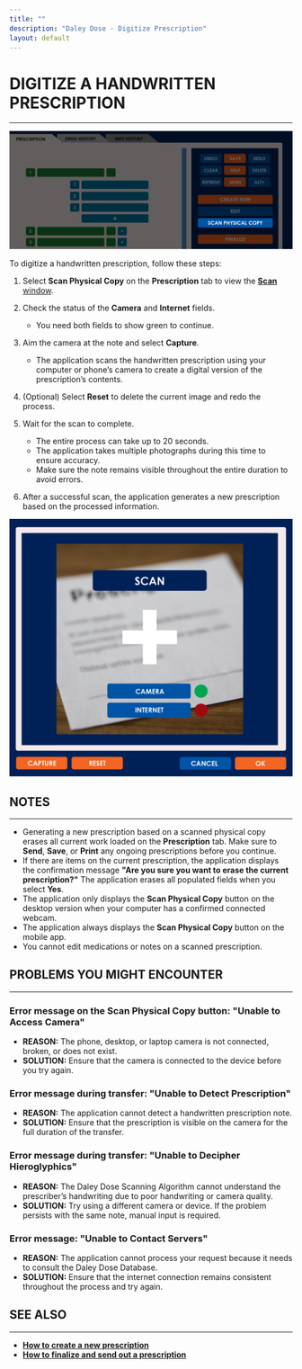 ```yaml
---
title: ""
description: "Daley Dose - Digitize Prescription"
layout: default
---
```


# **DIGITIZE A HANDWRITTEN PRESCRIPTION**
---

![Scan Button](/assets/images/daley-dose-home-window-parts-scan.png)  

To digitize a handwritten prescription, follow these steps:

1. Select **Scan Physical Copy** on the **Prescription** tab to view the [**Scan** window](/daleydose/window-scan).

2. Check the status of the **Camera** and **Internet** fields.
   - You need both fields to show green to continue.

3. Aim the camera at the note and select **Capture**.
   - The application scans the handwritten prescription using your computer or phone’s camera to create a digital version of the prescription’s contents.

4. (Optional) Select **Reset** to delete the current image and redo the process.

5. Wait for the scan to complete.
   - The entire process can take up to 20 seconds.
   - The application takes multiple photographs during this time to ensure accuracy.
   - Make sure the note remains visible throughout the entire duration to avoid errors.

6. After a successful scan, the application generates a new prescription based on the processed information.

![Scan Window](/assets/images/daley-dose-scan-window.png)  

## **NOTES**
---
   - Generating a new prescription based on a scanned physical copy erases all current work loaded on the **Prescription** tab. Make sure to **Send**, **Save**, or **Print** any ongoing prescriptions before you continue.
   - If there are items on the current prescription, the application displays the confirmation message **"Are you sure you want to erase the current prescription?"** The application erases all populated fields when you select **Yes**.
   - The application only displays the **Scan Physical Copy** button on the desktop version when your computer has a confirmed connected webcam.
   - The application always displays the **Scan Physical Copy** button on the mobile app.
   - You cannot edit medications or notes on a scanned prescription.

## **PROBLEMS YOU MIGHT ENCOUNTER**
---

### Error message on the **Scan Physical Copy** button: **"Unable to Access Camera"**
- **REASON:** The phone, desktop, or laptop camera is not connected, broken, or does not exist.
- **SOLUTION:** Ensure that the camera is connected to the device before you try again.

### Error message during transfer: **"Unable to Detect Prescription"**
- **REASON:** The application cannot detect a handwritten prescription note.
- **SOLUTION:** Ensure that the prescription is visible on the camera for the full duration of the transfer.

### Error message during transfer: **"Unable to Decipher Hieroglyphics"**
- **REASON:** The Daley Dose Scanning Algorithm cannot understand the prescriber’s handwriting due to poor handwriting or camera quality.
- **SOLUTION:** Try using a different camera or device. If the problem persists with the same note, manual input is required.

### Error message: **"Unable to Contact Servers"**
- **REASON:** The application cannot process your request because it needs to consult the Daley Dose Database.
- **SOLUTION:** Ensure that the internet connection remains consistent throughout the process and try again.

## **SEE ALSO**
---
- [**How to create a new prescription**](/daleydose/prescription-create-new)  
- [**How to finalize and send out a prescription**](/daleydose/prescription-finalize)
